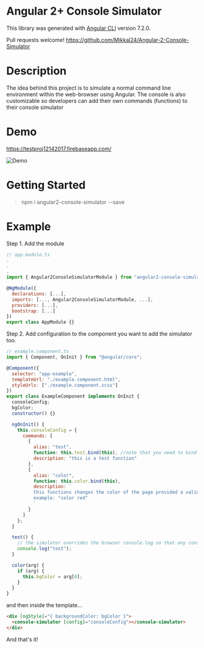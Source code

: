 # Angular 2+ Console Simulator

This library was generated with [Angular CLI](https://github.com/angular/angular-cli) version 7.2.0.

Pull requests welcome! https://github.com/Mikkal24/Angular-2-Console-Simulator

# Description

The idea behind this project is to simulate a normal command line environment within the web-browser using Angular. The console is also customizable so developers can add their own commands (functions) to their console simulator

# Demo

https://testproj12142017.firebaseapp.com/

![Demo](https://media.giphy.com/media/ctjMwnvwF8liAO980M/giphy.gif)

# Getting Started

> npm i angular2-console-simulator --save

# Example

Step 1. Add the module

```javascript
// app.module.ts
.
.
.
import { Angular2ConsoleSimulatorModule } from "angular2-console-simulator";

@NgModule({
  declarations: [...],
  imports: [..., Angular2ConsoleSimulatorModule, ...],
  providers: [...],
  bootstrap: [...]
})
export class AppModule {}
```

Step 2. Add configuration to the component you want to add the simulator too.

```javascript
// example.component.ts
import { Component, OnInit } from "@angular/core";

@Component({
  selector: "app-example",
  templateUrl: "./example.component.html",
  styleUrls: ["./example.component.scss"]
})
export class ExampleComponent implements OnInit {
  consoleConfig;
  bgColor;
  constructor() {}

  ngOnInit() {
    this.consoleConfig = {
      commands: [
        {
          alias: "test",
          function: this.test.bind(this), //note that you need to bind the context to the function in order for it to have access to the required properties.
          description: "this is a test function"
        },
        {
          alias: "color",
          function: this.color.bind(this),
          description: `
          this functions changes the color of the page provided a valid color value as an argument \n
          example: "color red"
          `
        }
      ]
    };
  }

  test() {
    // the simulator overrides the browser console.log so that any console.log called within these functions is output inside the simulators log.
    console.log("test");
  }

  color(arg) {
    if (arg) {
      this.bgColor = arg[0];
    }
  }
}
```

and then inside the template...

```html
<div [ngStyle]="{ backgroundColor: bgColor }">
  <console-simulator [config]="consoleConfig"></console-simulator>
</div>
```

And that's it!
